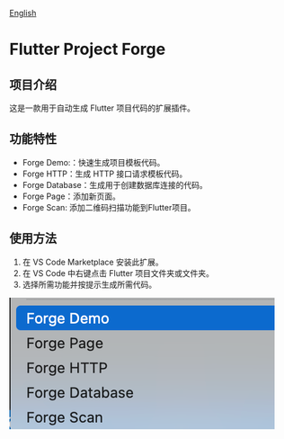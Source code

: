 
[English](README.md)

# Flutter Project Forge
## 项目介绍
这是一款用于自动生成 Flutter 项目代码的扩展插件。
## 功能特性
- Forge Demo:：快速生成项目模板代码。
- Forge HTTP：生成 HTTP 接口请求模板代码。
- Forge Database：生成用于创建数据库连接的代码。
- Forge Page：添加新页面。
- Forge Scan: 添加二维码扫描功能到Flutter项目。

## 使用方法
1. 在 VS Code Marketplace 安装此扩展。
2. 在 VS Code 中右键点击 Flutter 项目文件夹或文件夹。
3. 选择所需功能并按提示生成所需代码。

![use](detail.png)